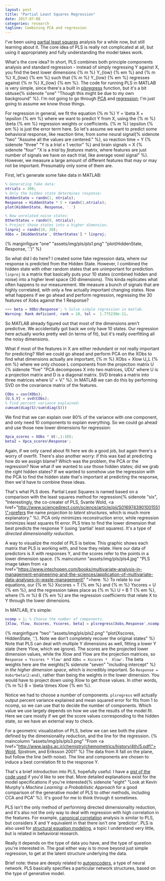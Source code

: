 ```yaml
---
layout: post
title: "Partial Least Squares Regression"
date: 2017-07-08
categories: research
tagline: Combining PCA and regression
---
```


I've been using [partial least squares](https://en.wikipedia.org/wiki/Partial_least_squares_regression) analysis for a while now, but still learning about it. The core idea of PLS is really not complicated at all, but using it appropriately and fully understanding the model takes work.

What's the core idea? In short, PLS combines both principle components analysis and standard regression - instead of simply regressing Y against X, you find the best lower dimensions {% m %} Y_{low} {% em %} and {% m %} X_{low} {% em %} such that {% m %} Y_{low} {% em %} regresses against {% m %} X_{low} {% em %}. The code for running PLS in MATLAB is very simple, since there's a built in [plsregress](https://www.mathworks.com/help/stats/plsregress.html) function, but it's a bit obtuse{% sidenote "one" "Though this might be due to my own background" %}. I'm not going to go through [PCA](http://setosa.io/ev/principal-component-analysis/) and [regression](http://setosa.io/ev/ordinary-least-squares-regression/); I'm just going to assume we know those things.

For regression in general, we fit the equation {% m %} Y = \beta   X + \epsilon {% em %} where we want to predict Y from X, using the {% m %} \beta {% em %} regression weights or coefficients. {% m %} \epsilon {% em %} is just the error term here. So let's assume we want to predict some behavioral response, like reaction time, from some neural signal{% sidenote "two" "Assume all the values are centered." %}, so reaction time = Y {% sidenote "three" "Y is a *trial* x 1 vector" %} and brain signals = X {% sidenote "four" "X is a *trial* by *features* matrix, where features are just number of signals we have on each trial, like average voxel signal" %}. However, we measure a large amount of different features that may or may not be important. Presumably only some of them are.

First, let's generate some fake data in MATLAB:

``` matlab
% Generating fake data:
ntrials = 300;
% Only the hidden state determines response:
HiddenState = randn(1, ntrials);
Response = HiddenState * 5 + randn(1,ntrials);
plot(HiddenState, Response, '.')

% Now unrelated noise states:
OtherStates = randn(9, ntrials);
% Project those states into a higher dimension.
linproj = randn(10, 30);
XObs = [HiddenState', OtherStates'] * linproj;
```
{% marginfigure "one" "assets/img/pls/pls1.png" "plot(HiddenState, Response, '.')" %}

So what did I do here? I created some fake regression data, where our response is predicted from the Hidden State. However, I combined the hidden state with other random states that are unimportant for prediction. ``` linproj ``` is a matrix that basically puts your 10 states (combined hidden and noise) into a higher level space (30 dimensions). This kinda replicates what often happens to our measurement. We measure a bunch of signals that are highly correlated, with only a few actually important changing states. Now what happens if we go ahead and perform regression, regressing the 30 features of Xobs against the 1 Response?
``` matlab
>>> beta = XObs\Response'; % Solve simple regression in matlab.
Warning: Rank deficient, rank = 10, tol =  1.775230e-11.
```
So MATLAB already figured out that most of the dimensions aren't predictive. We accidentally got back we only have 10 states. Our regression here actually works pretty well (in terms of fit), but it's really overfitting all the noisy dimensions.

What if most of the features in X are either redundant or not really important for predicting? Well we could go ahead and perform PCA on the XObs to find what dimensions actually are important, {% m %} XObs = Xlow   U_L {% em %} where we only choose L components from the projection matrix U {% sidenote "five" "PCA decomposes X into two matrices, UDU' where U is a projection matrix and D is a diagonal matrix. SVD breaks a matrix into three matrices where U' = V." %}. In MATLAB we can do this by performing SVD on the covariance matrix of the features.
``` matlab
CObs = cov(XObs);
[U,S,V] = svd(CObs);
% Find percent variance explained:
cumsum(diag(S)/sum(diag(S)))
```
We find that we can explain over 80% of the variance with one component, and only need 10 components to explain everything. So we could go ahead and use those new lower dimensions for regression:
``` matlab
Xpca_scores = XObs * U(:,1:10);
beta2 = Xpca_scores\Response';
```
Again, if we only cared about fit here we do a good job, but again there's a worry of overfit. There's also another worry: if this was bad at predicting how do we assign blame? Which was the problem, the PCA or the regression? Now what if we wanted to *use* those hidden states; did we grab the *right* hidden states? If we wanted to somehow use the regression *with* the PCA to find the hidden state that's important at predicting the response, then we'd have to combine these ideas.

That's what PLS does. Partial Least Squares is named based on a comparison with the least squares method for regression{% sidenote "six", "Interestingly, the co-creater of PLS, Svante Wold, <a href=\"http://www.sciencedirect.com/science/article/pii/S0169743901001551\">prefers the name</a> *projection to latent structures*, which is much more explanatory." %}. PCA only minimizes reconstruction error, while regression minimizes least squares fit error. PLS tries to find the lower dimension that best predicts the response Y (using 'partial' least squares). It's a type of *directed dimensionality reduction*.

A way to visualize the model of PLS is below. This graphic shows each matrix that PLS is working with, and how they relate. Here our data of predictors is X with responses Y, and the scores refer to the points in a lower dimension space.
{% maincolumn "assets/img/pls/pls4.jpg" "PLS image taken from <a href=\"https://www.intechopen.com/books/multivariate-analysis-in-management-engineering-and-the-sciences/application-of-multivariate-data-analyses-in-waste-management\" ">here</a>. %}
To relate to our equations, our {% m %} Xscores = T {% em %} and {% m %} Yscores = U {% em %}, and the regression takes place as {% m %} U = B   T {% em %}, where {% m %} B {% em %} are the regression coefficients that relate X to Y through the lower dimensions.

In MATLAB, it's simple:
``` matlab
ncomp = 1; % Choose the number of components.
[Xlow, Ylow, Xscores, Yscores, beta] = plsregress(Xobs,Response',ncomp);
```
{% marginfigure "two" "assets/img/pls/pls2.png" "plot(Xscores, HiddenState, '.'). Note we don't completely recover the original states" %}
Note that PLS can deal with multiple Y dimensions as well, fitting a lower Y state (here Ylow, which we ignore). The scores are the projected lower dimension values, while the Xlow and Ylow are the projection matrices, so ``` Response = Yscores * Ylow' ``` and ``` XObs = Xscores *  Xlow' ```. The beta weights here are the weights{% sidenote "seven" "including intercept" %} *in the higher dimension space*, which is incredibly important. So ```Response = Xobs*beta(2:end)```, rather than being the weights in the lower dimension. You would have to project down using Xlow to get those values. In other words, {% m %} B = \beta \times  Xlow {% em %}.

Notice we had to choose a number of components. ```plsregress``` will actually output percent variance explained and mean squared error for fits from 1 to ncomp, so we can use that to decide the number of components. Which value we use largely depends on how we use the results of the model fit. Here we care mostly if we get the score values corresponding to the hidden state, so we have an external way to check.

For a geometric visualization of PLS, below we can see both the plane defined by the dimensionality reduction, and the line for the regression.
{% maincolumn "assets/img/pls/pls3.png" "From <a href=\"http://www.iasbs.ac.ir/chemistry/chemometrics/history/4th/5.pdf\">Wold, Sjostrom, and Eriksson 2001</a>" %}
The data from X fall on the plane, but follow the line (with noise). The line and components are chosen to induce a best correlation fit to the response Y.

That's a brief introduction into PLS, hopefully useful. I have a [gist of the code used](https://gist.github.com/quantummoose/ca12fea5c1285bbc9742d47bbc4dfc9b) if you'd like to see that. More detailed explanations exist for the model specifications if you're interested{% sidenote "eight" "Look at Kevin Murphy's *Machine Learning: a Probabilistic Approach* for a good comparison of the generative model of PLS to other methods, including CCA and PCA" %}. It's good for me to think through it sometimes.

PLS isn't the only method of performing directed dimensionality reduction, and it's also not the only way to deal with regression with high correlation in the features. For example, [canonical correlation](https://stats.stackexchange.com/questions/206587/what-is-the-connection-between-partial-least-squares-reduced-rank-regression-a) analysis is similar to PLS, but considers X and Y equivalent in that there isn't one 'predictor'. PLS is also used for [structural equation modeling](http://hbanaszak.mjr.uw.edu.pl/TempTxt/HaenleinKaplan_2004_BeginnersGuideToPLSAnalysis.pdf), a topic I understand very little, but is related in behavioral research.

Really it depends on the type of data you have, and the type of question you're interested in. The goal either way is to move beyond just simple regression, to get at the latent structure underlying the data.

Brief note: these are deeply related to [autoencoders](https://en.wikipedia.org/wiki/Autoencoder), a type of neural network. PLS basically specifies a particular network structures, based on the type of generative model.
